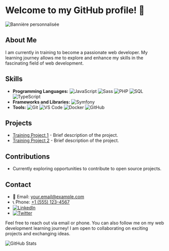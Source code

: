 # Welcome to my GitHub profile! 👋

![Bannière personnalisée](URL_de_votre_banniere_image)

## About Me
I am currently in training to become a passionate web developer. My learning journey allows me to explore and enhance my skills in the fascinating field of web development.

## Skills
- **Programming Languages:** 
  <img src="https://img.shields.io/badge/JavaScript-yellow" alt="JavaScript">
  <img src="https://img.shields.io/badge/Sass-yellow" alt="Sass">
  <img src="https://img.shields.io/badge/PHP-blue?logo=php" alt="PHP">
  <img src="https://img.shields.io/badge/SQL-blue?logo=postgresql" alt="SQL">
  <img src="https://img.shields.io/badge/TypeScript-blue?logo=typescript" alt="TypeScript">
- **Frameworks and Libraries:** 
  <img src="https://img.shields.io/badge/Symfony-blue?logo=symfony" alt="Symfony">
- **Tools:** 
  <img src="https://img.shields.io/badge/Git-black?logo=git" alt="Git">
  <img src="https://img.shields.io/badge/Visual%20Studio%20Code-blue?logo=visual-studio-code" alt="VS Code">
  <img src="https://img.shields.io/badge/Docker-blue?logo=docker" alt="Docker">
  <img src="https://img.shields.io/badge/GitHub-blue?logo=github" alt="GitHub">

## Projects
- [Training Project 1](link_to_project_1) - Brief description of the project.
- [Training Project 2](link_to_project_2) - Brief description of the project.

## Contributions
- Currently exploring opportunities to contribute to open source projects.

## Contact
- 📧 Email: [your.email@example.com](mailto:your.email@example.com)
- 📞 Phone: [+1 (555) 123-4567](tel:+15551234567)
- [![LinkedIn](https://img.shields.io/badge/LinkedIn-Profile-blue)](link_to_your_linkedin_profile)
- [![Twitter](https://img.shields.io/badge/Twitter-Handle-blue)](link_to_your_twitter_account)

Feel free to reach out via email or phone. You can also follow me on my web development learning journey! I am open to collaborating on exciting projects and exchanging ideas.

![GitHub Stats](https://github-readme-stats.vercel.app/api?username=your_username&show_icons=true&count_private=true&hide=contribs,prs)
